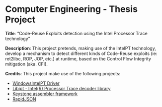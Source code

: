# Computer Engineering - Thesis Project

**Title**: “Code-Reuse Exploits detection using the Intel Processor Trace technology”

**Description**: This project pretends, making use of the IntelPT technology, develop a mechanism to detect different kinds of Code-Reuse exploits (ie: ret2libc, ROP, JOP, etc.) at runtime, based on the Control Flow Integrity mitigation (aka. CFI).

**Credits**: This project make use of the following projects:
* [WindowsIntelPT Driver](https://github.com/intelpt/WindowsIntelPT)
* [Libipt - Intel(R) Processor Trace decoder library](https://github.com/01org/processor-trace)
* [Keystone assembler framework](https://github.com/keystone-engine/keystone)
* [RapidJSON](https://github.com/Tencent/rapidjson)
